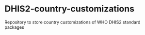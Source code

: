 # DHIS2-country-customizations

Repository to store country customizations of WHO DHIS2 standard packages
